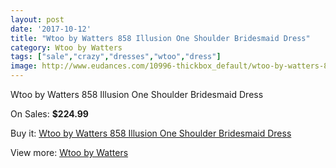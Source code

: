 ```yaml
---
layout: post
date: '2017-10-12'
title: "Wtoo by Watters 858 Illusion One Shoulder Bridesmaid Dress"
category: Wtoo by Watters 
tags: ["sale","crazy","dresses","wtoo","dress"]
image: http://www.eudances.com/10996-thickbox_default/wtoo-by-watters-858-illusion-one-shoulder-bridesmaid-dress.jpg
---
```

Wtoo by Watters 858 Illusion One Shoulder Bridesmaid Dress

On Sales: **$224.99**
<a href="https://www.eudances.com/en/wtoo-by-watters/3507-wtoo-by-watters-858-illusion-one-shoulder-bridesmaid-dress.html"><amp-img layout="responsive" width="600" height="600" src="//www.eudances.com/10996-thickbox_default/wtoo-by-watters-858-illusion-one-shoulder-bridesmaid-dress.jpg" alt="Wtoo by Watters 858 Illusion One Shoulder Bridesmaid Dress 0" /></a>
<a href="https://www.eudances.com/en/wtoo-by-watters/3507-wtoo-by-watters-858-illusion-one-shoulder-bridesmaid-dress.html"><amp-img layout="responsive" width="600" height="600" src="//www.eudances.com/10998-thickbox_default/wtoo-by-watters-858-illusion-one-shoulder-bridesmaid-dress.jpg" alt="Wtoo by Watters 858 Illusion One Shoulder Bridesmaid Dress 1" /></a>
<a href="https://www.eudances.com/en/wtoo-by-watters/3507-wtoo-by-watters-858-illusion-one-shoulder-bridesmaid-dress.html"><amp-img layout="responsive" width="600" height="600" src="//www.eudances.com/10997-thickbox_default/wtoo-by-watters-858-illusion-one-shoulder-bridesmaid-dress.jpg" alt="Wtoo by Watters 858 Illusion One Shoulder Bridesmaid Dress 2" /></a>

Buy it: [Wtoo by Watters 858 Illusion One Shoulder Bridesmaid Dress](https://www.eudances.com/en/wtoo-by-watters/3507-wtoo-by-watters-858-illusion-one-shoulder-bridesmaid-dress.html "Wtoo by Watters 858 Illusion One Shoulder Bridesmaid Dress")

View more: [Wtoo by Watters ](https://www.eudances.com/en/67-wtoo-by-watters "Wtoo by Watters ")